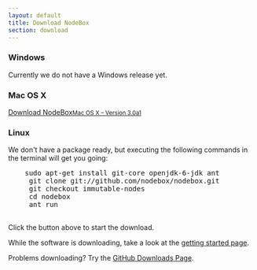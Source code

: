 ```yaml
---
layout: default
title: Download NodeBox
section: download
---
```

<div class="download-button" id="download-windows">
  <h3>Windows</h3>
  Currently we do not have a Windows release yet.
</div>

<div class="download-button" id="download-mac">
  <h3>Mac OS X</h3>
  <a href="https://github.com/downloads/nodebox/nodebox/NodeBox-3.0a1.zip" class="hero-button">Download NodeBox<small>Mac OS X – Version 3.0a1</small></a>
</div>

<div class="download-button" id="download-linux">
  <h3>Linux</h3>
  We don't have a package ready, but executing the following commands in the terminal will get you going:
  <pre>
    sudo apt-get install git-core openjdk-6-jdk ant
     git clone git://github.com/nodebox/nodebox.git
     git checkout immutable-nodes
     cd nodebox
     ant run
  </pre>
</div>

Click the button above to start the download.

While the software is downloading, take a look at the [getting started page](/documentation/tutorial/getting-started.html).

Problems downloading? Try the [GitHub Downloads Page](http://github.com/nodebox/nodebox/downloads).

<script>
  $('.download-button').hide();
  var os = 'other';
  if (navigator.appVersion.indexOf('Win') != -1) os = 'windows';
  if (navigator.appVersion.indexOf('Mac') != -1) os = 'mac';
  if (navigator.appVersion.indexOf('Linux') != -1 || navigator.userAgent.indexOf('Linux') != -1 || navigator.userAgent.indexOf('Unix') != -1) os = 'linux';

  $('#download-' + os).show();
</script>
